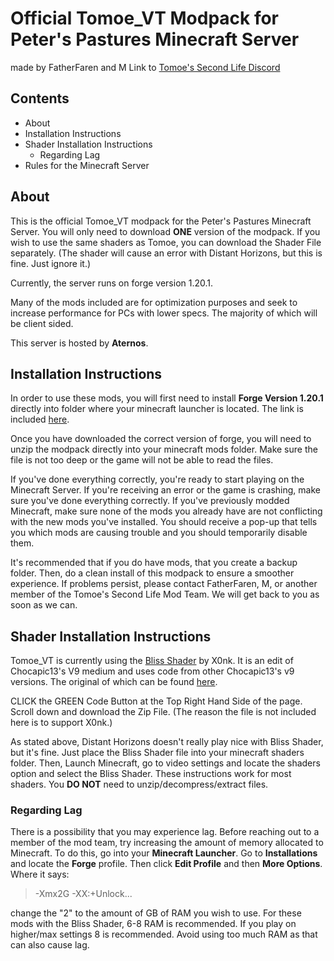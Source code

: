 # Official Tomoe_VT Modpack for Peter's Pastures Minecraft Server
made by FatherFaren and M
Link to [Tomoe's Second Life Discord](https://discord.gg/cBb9kR6EJ3)

## Contents
- About
 - Installation Instructions
 - Shader Installation Instructions
	 - Regarding Lag
 - Rules for the Minecraft Server
## About
This is the official Tomoe_VT modpack for the Peter's Pastures Minecraft Server. You will only need to download **ONE** version of the modpack. If you wish to use the same shaders as Tomoe, you can download the Shader File separately. (The shader will cause an error with Distant Horizons, but this is fine. Just ignore it.)

Currently, the server runs on forge version 1.20.1.

Many of the mods included are for optimization purposes and seek to increase performance for PCs with lower specs. The majority of which will be client sided.

This server is hosted by **Aternos**.
## Installation Instructions
In order to use these mods, you will first need to install **Forge Version 1.20.1** directly into folder where your minecraft launcher is located. The link is included [here](https://files.minecraftforge.net/net/minecraftforge/forge/index_1.20.1.html).

Once you have downloaded the correct version of forge, you will need to unzip the modpack directly into your minecraft mods folder. Make sure the file is not too deep or the game will not be able to read the files.

If you've done everything correctly, you're ready to start playing on the Minecraft Server. If you're receiving an error or the game is crashing, make sure you've done everything correctly. If you've previously modded Minecraft, make sure none of the mods you already have are not conflicting with the new mods you've installed. You should receive a pop-up that tells you which mods are causing trouble and you should temporarily disable them.

It's recommended that if you do have mods, that you create a backup folder. Then, do a clean install of this modpack to ensure a smoother experience. If problems persist, please contact FatherFaren, M, or another member of the Tomoe's Second Life Mod Team. We will get back to you as soon as we can.
## Shader Installation Instructions
Tomoe_VT is currently using the [Bliss Shader](https://github.com/X0nk/Bliss-Shader) by X0nk. It is an edit of Chocapic13's V9 medium and uses code from other Chocapic13's v9 versions. The original of which can be found [here](https://www.curseforge.com/minecraft/shaders/chocapic13-shaders).

CLICK the GREEN Code Button at the Top Right Hand Side of the page. Scroll down and download the Zip File. (The reason the file is not included here is to support X0nk.)

As stated above, Distant Horizons doesn't really play nice with Bliss Shader, but it's fine. Just place the Bliss Shader file into your minecraft shaders folder. Then, Launch Minecraft, go to video settings and locate the shaders option and select the Bliss Shader. These instructions work for most shaders. You **DO NOT** need to unzip/decompress/extract files.

### Regarding Lag
There is a possibility that you may experience lag. Before reaching out to a member of the mod team, try increasing the amount of memory allocated to Minecraft. To do this, go into your **Minecraft Launcher**. Go to **Installations** and locate the **Forge** profile. Then click **Edit Profile** and then **More Options**.
Where it says:

> -Xmx2G -XX:+Unlock...

change the "2" to the amount of GB of RAM you wish to use. For these mods with the Bliss Shader, 6-8 RAM is recommended. If you play on higher/max settings 8 is recommended. Avoid using too much RAM as that can also cause lag.
